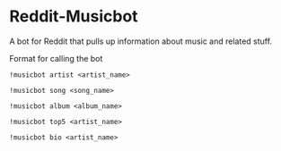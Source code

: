 # Reddit-Musicbot
A bot for Reddit that pulls up information about music and related stuff.



Format for calling the bot

`!musicbot artist <artist_name>` 

`!musicbot song <song_name>`

`!musicbot album <album_name>`

`!musicbot top5 <artist_name>`

`!musicbot bio <artist_name>`
